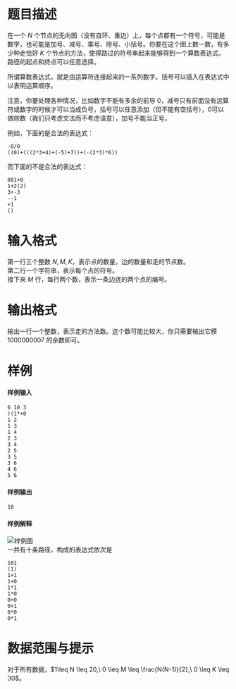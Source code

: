 
# 题目描述

在一个 $N$ 个节点的无向图（没有自环、重边）上，每个点都有一个符号，可能是数字，也可能是加号、减号、乘号、除号、小括号。你要在这个图上数一数，有多少种走恰好 $K$ 个节点的方法，使得路过的符号串起来能够得到一个算数表达式。路径的起点和终点可以任意选择。

所谓算数表达式，就是由运算符连接起来的一系列数字。括号可以插入在表达式中以表明运算顺序。

注意，你要处理各种情况，比如数字不能有多余的前导 $0$，减号只有前面没有运算符或数字的时候才可以当成负号，括号可以任意添加（但不能有空括号），0可以做除数（我们只考虑文法而不考虑语意），加号不能当正号。

例如，下面的是合法的表达式：
```plain
-0/0
((0)+(((2*3+4)+(-5)+7))+(-(2*3)*6))
```
而下面的不是合法的表达式：
```plain
001+0
1+2(2)
3+-3
--1
+1
()
```

# 输入格式

第一行三个整数 $N,M,K$，表示点的数量，边的数量和走的节点数。  
第二行一个字符串，表示每个点的符号。  
接下来 $M$ 行，每行两个数，表示一条边连的两个点的编号。

# 输出格式

输出一行一个整数，表示走的方法数。这个数可能比较大，你只需要输出它模 $1000000007$ 的余数即可。

# 样例

#### 样例输入
```plain
6 10 3
)(1*+0
1 2
1 3
1 4
2 3
3 4
2 5
3 5
3 6
4 6
5 6
```

#### 样例输出
```plain
10
```

#### 样例解释
![样例图](/source/loj/2231/img/aHR0cHM6Ly9vb28uMG8wLm9vby8yMDE3LzA1LzI3LzU5MjkxNjg5MjdjYmQucG5n.png)  
一共有十条路径，构成的表达式依次是
```plain
101
(1)
1+1
1+0
1*1
1*0
0+0
0+1
0*0
0*1
```

# 数据范围与提示

对于所有数据，$1\leq N \leq 20,\ 0 \leq M \leq \frac{N(N-1)}{2},\ 0 \leq K \leq 30$。

